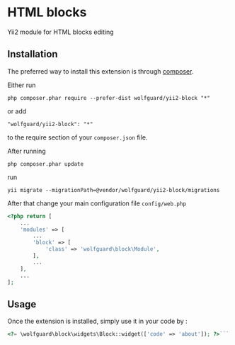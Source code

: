 HTML blocks
===========
Yii2 module for HTML blocks editing

Installation
------------

The preferred way to install this extension is through [composer](http://getcomposer.org/download/).

Either run

```
php composer.phar require --prefer-dist wolfguard/yii2-block "*"
```

or add

```
"wolfguard/yii2-block": "*"
```

to the require section of your `composer.json` file.

After running 

```
php composer.phar update
```

run

```
yii migrate --migrationPath=@vendor/wolfguard/yii2-block/migrations
```

After that change your main configuration file ```config/web.php```

```php
<?php return [
    ...
    'modules' => [
        ...
        'block' => [
            'class' => 'wolfguard\block\Module',
        ],
        ...
    ],
    ...
];
```


Usage
-----

Once the extension is installed, simply use it in your code by  :

```php
<?= \wolfguard\block\widgets\Block::widget(['code' => 'about']); ?>```